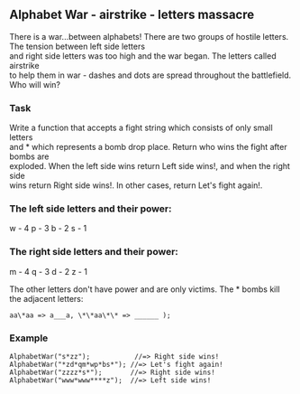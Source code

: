 ## Alphabet War - airstrike - letters massacre

There is a war...between alphabets!
There are two groups of hostile letters. The tension between left side letters  
and right side letters was too high and the war began. The letters called airstrike  
to help them in war - dashes and dots are spread throughout the battlefield.  
Who will win?

### Task
Write a function that accepts a fight string which consists of only small letters  
and * which represents a bomb drop place. Return who wins the fight after bombs are  
exploded. When the left side wins return Left side wins!, and when the right side  
wins return Right side wins!. In other cases, return Let's fight again!.

### The left side letters and their power:

 w - 4
 p - 3 
 b - 2
 s - 1

### The right side letters and their power:

 m - 4
 q - 3 
 d - 2
 z - 1

The other letters don't have power and are only victims.
The \* bombs kill the adjacent letters:

    aa\*aa => a___a, \*\*aa\*\* => ______ );

### Example

    AlphabetWar("s*zz");           //=> Right side wins!
    AlphabetWar("*zd*qm*wp*bs*"); //=> Let's fight again!
    AlphabetWar("zzzz*s*");       //=> Right side wins!
    AlphabetWar("www*www****z");  //=> Left side wins!
